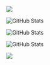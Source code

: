 [<img src="https://ziadoua.github.io/m3-Markdown-Badges/badges/MyPortfolio/myportfolio1.svg">](https://shub39.netlify.app)

![GitHub Stats](https://github-readme-stats.vercel.app/api?username=shub39&theme=gruvbox&show_icons=true&hide_border=false&count_private=true)

![GitHub Stats](https://github-readme-stats.vercel.app/api/top-langs/?username=shub39&theme=gruvbox&show_icons=true&hide_border=false&layout=compact)

![GitHub Stats](https://streak-stats.demolab.com?user=shub39&theme=gruvbox&hide_border=false)

![](https://komarev.com/ghpvc/?username=shub39&style=for-the-badge)

